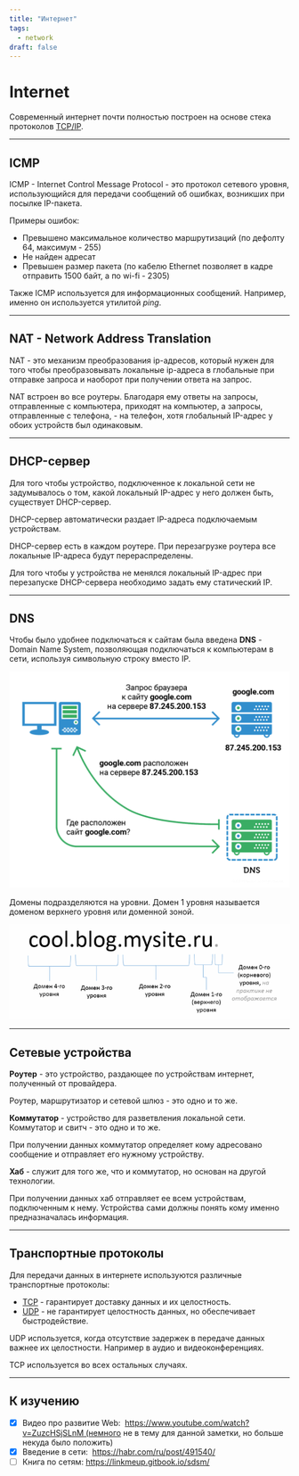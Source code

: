 ```yaml
---
title: "Интернет"
tags:
  - network
draft: false
---
```


# Internet

Современный интернет почти полностью построен на основе стека протоколов [TCP/IP](./tcp_ip.md).

---
## ICMP

ICMP - Internet Control Message Protocol - это протокол сетевого уровня, использующийся для передачи сообщений об ошибках, возникших при посылке IP-пакета.

Примеры ошибок:
- Превышено максимальное количество маршрутизаций (по дефолту 64, максимум - 255)
- Не найден адресат
- Превышен размер пакета (по кабелю Ethernet позволяет в кадре отправить 1500 байт, а по wi-fi - 2305)

Также ICMP используется для информационных сообщений.
Например, именно он используется утилитой _ping_.


---
## NAT - Network Address Translation

NAT - это механизм преобразования ip-адресов, который нужен для того чтобы преобразовывать локальные ip-адреса в глобальные при отправке запроса и наоборот при получении ответа на запрос.

NAT встроен во все роутеры. Благодаря ему ответы на запросы, отправленные с компьютера, приходят на компьютер, а запросы, отправленные с телефона, - на телефон, хотя глобальный IP-адрес у обоих устройств был одинаковым.

---
## DHCP-сервер

Для того чтобы устройство, подключенное к локальной сети не задумывалось о том, какой локальный IP-адрес у него должен быть, существует DHCP-сервер.

DHCP-сервер автоматически раздает IP-адреса подключаемым устройствам.

DHCP-сервер есть в каждом роутере. При перезагрузке роутера все локальные IP-адреса будут перераспределены.

Для того чтобы у устройства не менялся локальный IP-адрес при перезапуске DHCP-сервера необходимо задать ему статический IP.

---
## DNS

Чтобы было удобнее подключаться к сайтам была введена **DNS** - Domain Name System, позволяющая подключаться к компьютерам в сети, используя символьную строку вместо IP.

![](../../images/dns_requesting.png)

Домены подразделяются на уровни.
Домен 1 уровня называется доменом верхнего уровня или доменной зоной.

![](../../images/domen_levels.png)


---
## Сетевые устройства

**Роутер** - это устройство, раздающее по устройствам интернет, полученный от провайдера.

Роутер, маршрутизатор и сетевой шлюз - это одно и то же.

**Коммутатор** - устройство для разветвления локальной сети.
Коммутатор и свитч - это одно и то же.

При получении данных коммутатор определяет кому адресовано сообщение и отправляет его нужному устройству.

**Хаб** - служит для того же, что и коммутатор, но основан на другой технологии.

При получении данных хаб отправляет ее всем устройствам, подключенным к нему. Устройства сами должны понять кому именно предназначалась информация.

---
## Транспортные протоколы
Для передачи данных в интернете используются различные транспортные протоколы:

- [TCP](./tcp.md) - гарантирует доставку данных и их целостность.
- [UDP](./udp.md) - не гарантирует целостность данных, но обеспечивает быстродействие.

UDP используется, когда отсутствие задержек в передаче данных важнее их целостности. Например в аудио и видеоконференциях.

TCP используется во всех остальных случаях.

---
## К изучению

- [X] Видео про развитие Web:  https://www.youtube.com/watch?v=ZuzcHSjSLnM (немного не в тему для данной заметки, но больше некуда было положить)
- [X] Введение в сети:  https://habr.com/ru/post/491540/
- [ ] Книга по сетям: https://linkmeup.gitbook.io/sdsm/